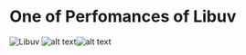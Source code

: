 # One of Perfomances of Libuv

![Libuv](https://upload.wikimedia.org/wikipedia/commons/thumb/3/32/Libuv.svg/640px-Libuv.svg.png)
![alt text](https://upload.wikimedia.org/wikipedia/commons/thumb/3/32/Libuv.svg/640px-Libuv.svg.png)![alt text](https://upload.wikimedia.org/wikipedia/commons/thumb/3/32/Libuv.svg/640px-Libuv.svg.png)
